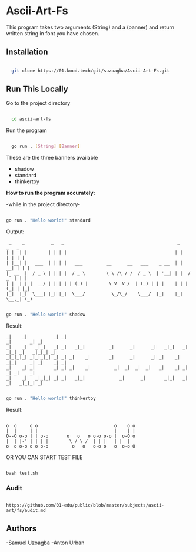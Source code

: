 # Ascii-Art-Fs

This program takes two arguments (String) and a (banner) and return written string in font you have chosen.

## Installation

```bash

  git clone https://01.kood.tech/git/suzoagba/Ascii-Art-Fs.git

```

## Run This Locally

Go to the project directory

```bash

  cd ascii-art-fs

```

Run the program

```bash

  go run . [String] [Banner]

```

These are the three banners available

- shadow
- standard
- thinkertoy

**How to run the program accurately:**

-while in the project directory-

```bash

go run . "Hello world!" standard

```

Output:

```*
 _    _          _   _                                           _       _   _
| |  | |        | | | |                                         | |     | | | |
| |__| |   ___  | | | |   ___         __      __   ___    _ __  | |   __| | | |
|  __  |  / _ \ | | | |  / _ \        \ \ /\ / /  / _ \  | '__| | |  / _` | | |
| |  | | |  __/ | | | | | (_) |        \ V  V /  | (_) | | |    | | | (_| | |_|
|_|  |_|  \___| |_| |_|  \___/          \_/\_/    \___/  |_|    |_|  \__,_| (_)

```

```bash

go run . "Hello world!" shadow

```

Result:

```*
_|    _|          _| _|                                                     _|       _| _|
_|    _|   _|_|   _| _|   _|_|         _|      _|      _|   _|_|   _|  _|_| _|   _|_|_| _|
_|_|_|_| _|_|_|_| _| _| _|    _|       _|      _|      _| _|    _| _|_|     _| _|    _| _|
_|    _| _|       _| _| _|    _|         _|  _|  _|  _|   _|    _| _|       _| _|    _|
_|    _|   _|_|_| _| _|   _|_|             _|      _|       _|_|   _|       _|   _|_|_| _|

```

```bash

go run . "Hello world!" thinkertoy

```

Result:

```*

o  o     o o                             o    o o
|  |     | |                             |    | |
O--O o-o | | o-o       o   o   o o-o o-o |  o-O o
|  | |-' | | | |        \ / \ /  | | |   | |  |
o  o o-o o o o-o         o   o   o-o o   o  o-o O

```

OR YOU CAN START TEST FILE

```*

bash test.sh

```

### Audit

```*

https://github.com/01-edu/public/blob/master/subjects/ascii-art/fs/audit.md

```

## Authors

-Samuel Uzoagba
-Anton Urban

